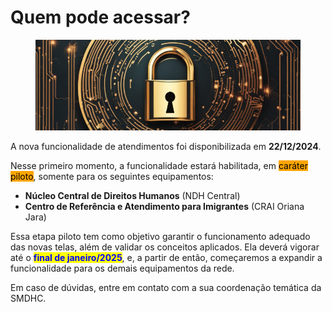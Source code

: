 # Quem pode acessar?

<figure><img src="../../.gitbook/assets/image (8) (1) (1).png" alt=""><figcaption></figcaption></figure>

A nova funcionalidade de atendimentos foi disponibilizada em **22/12/2024**.

Nesse primeiro momento, a funcionalidade estará habilitada, em <mark style="background-color:orange;">caráter piloto</mark>, somente para os seguintes equipamentos:

* **Núcleo Central de Direitos Humanos** (NDH Central)
* **Centro de Referência e Atendimento para Imigrantes** (CRAI Oriana Jara)

Essa etapa piloto tem como objetivo garantir o funcionamento adequado das novas telas, além de validar os conceitos aplicados. Ela deverá vigorar até o <mark style="color:blue;">**final de janeiro/2025**</mark>, e, a partir de então, começaremos a expandir a funcionalidade para os demais equipamentos da rede.

Em caso de dúvidas, entre em contato com a sua coordenação temática da SMDHC.
